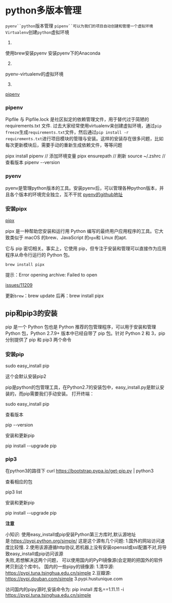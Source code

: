 <!--
 * @Author: your name
 * @Date: 2021-09-17 10:35:04
 * @LastEditTime: 2022-06-29 23:09:14
 * @LastEditors: tangdaoyong
 * @Description: In User Settings Edit
 * @FilePath: /matias-python/md/python多版本管理.md
-->
# python多版本管理

`pyenv``python`版本管理
`pipenv``可以为我们的项目自动创建和管理一个虚拟环境`
`Virtualenv`创建`python`虚拟环境

1. 
使用brew安装pyenv
安装pyenv下的Anaconda

2. 
pyenv-virtualenv的虚拟环境

3.  
[pipenv](https://github.com/kennethreitz/pipenv)

### pipenv

Pipfile 与 Pipfile.lock 是社区拟定的依赖管理文件，用于替代过于简陋的 requirements.txt 文件. 过去大家经常使用virtualenv来创建虚拟环境，通过`pip freeze`生成`requirements.txt`文件，然后通过`pip install -r requirements.txt`进行项目模块的管理与安装。这样的安装存在很多问题，比如每次更新模块后，需要手动的重新生成依赖文件，等等问题

pipx install pipenv
// 添加环境变量
pipx ensurepath
// 刷新
source ~/.zshrc
// 查看版本
pipenv --version

### pyenv

pyenv是管理python版本的工具。安装pyenv后，可以管理各种python版本，并且各个版本的环境完全独立，互不干扰
[pyenv的github地址](https://links.jianshu.com/go?to=https%3A%2F%2Fgithub.com%2Fpyenv%2Fpyenv)

### 安装pipx

[pipx](https://pypi.org/project/pipx/)

pipx 是一种帮助您安装和运行用 Python 编写的最终用户应用程序的工具。它大致类似于 macOS 的brew、JavaScript 的`npx`和 Linux 的apt.

它与 pip 密切相关。事实上，它使用 pip，但专注于安装和管理可以直接作为应用程序从命令行运行的 Python 包。

```
brew install pipx
```

提示：Error opening archive: Failed to open

[issues/11209](https://github.com/Homebrew/brew/issues/11209)

更新`brew`：brew update
后再：brew install pipx

## pip和pip3的安装

pip 是一个 Python 包也是 Python 推荐的包管理程序，可以用于安装和管理 Python 包，Python 2.7.9+ 版本中已经自带了 pip 包。针对 Python 2 和 3，pip 分别提供了 pip 和 pip3 两个命令

### 安装pip

sudo easy_install pip

这个会默认安装pip2

pip是python的包管理工具，在Python2.7的安装包中，easy_install.py是默认安装的，而pip需要我们手动安装。
打开终端：

sudo easy_install pip

查看版本

pip --version

安装和更新pip

pip install --upgrade pip

### pip3

在python3的路径下
curl https://bootstrap.pypa.io/get-pip.py | python3

查看相应的包

pip3 list

安装和更新pip

pip install --upgrade pip

**注意**

小知识:
    使用easy_install或pip安装Python第三方库时,默认源地址是:https://pypi.python.org/simple/ 
这是这个源有几个问题:
    1.国外的网站访问速度比较慢.
    2.使用该源遵循http协议,若机器上没有安装openssl或ssl配置不对,将导致easy_install或pip访问该源            
    失败,若想解决这两个问题，
     可以使用国内的PyPI镜像源(会定期的把国外的软件拷贝到这个库中)。
    国内的一些pipy的镜像源:
        1.清华源:  https://pypi.tuna.tsinghua.edu.cn/simple
        2.豆瓣源:  https://pypi.douban.com/simple
        3.pypi.hustunique.com
 
 
访问国内的pipy源时,安装命令为:
      pip install 库名==1.11.11 -i https://pypi.tuna.tsinghua.edu.cn/simple